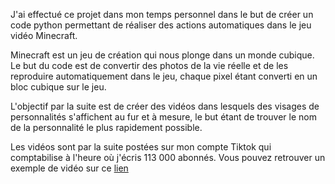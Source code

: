 J'ai effectué ce projet dans mon temps personnel dans le but de créer un code python permettant de réaliser des actions automatiques dans le jeu vidéo Minecraft.

Minecraft est un jeu de création qui nous plonge dans un monde cubique. Le but du code est de convertir des photos de la vie réelle et de les reproduire automatiquement dans le jeu, chaque pixel étant converti en un bloc cubique sur le jeu.

L'objectif par la suite est de créer des vidéos dans lesquels des visages de personnalités s'affichent au fur et à mesure, le but étant de trouver le nom de la personnalité le plus rapidement possible. 

Les vidéos sont par la suite postées sur mon compte Tiktok qui comptabilise à l'heure où j'écris 113 000 abonnés. Vous pouvez retrouver un exemple de vidéo sur ce [lien](https://www.tiktok.com/@corentok/video/6798927652595059973?lang=fr)
